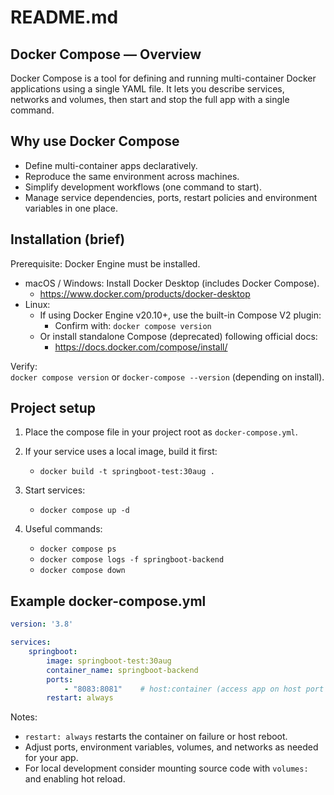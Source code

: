 # README.md

## Docker Compose — Overview

Docker Compose is a tool for defining and running multi-container Docker applications using a single YAML file. It lets you describe services, networks and volumes, then start and stop the full app with a single command.

## Why use Docker Compose

- Define multi-container apps declaratively.
- Reproduce the same environment across machines.
- Simplify development workflows (one command to start).
- Manage service dependencies, ports, restart policies and environment variables in one place.

## Installation (brief)

Prerequisite: Docker Engine must be installed.

- macOS / Windows: Install Docker Desktop (includes Docker Compose).
    - https://www.docker.com/products/docker-desktop
- Linux:
    - If using Docker Engine v20.10+, use the built-in Compose V2 plugin:
        - Confirm with: `docker compose version`
    - Or install standalone Compose (deprecated) following official docs:
        - https://docs.docker.com/compose/install/

Verify:  
`docker compose version` or `docker-compose --version` (depending on install).

## Project setup

1. Place the compose file in your project root as `docker-compose.yml`.
2. If your service uses a local image, build it first:
     - `docker build -t springboot-test:30aug .`

3. Start services:
     - `docker compose up -d`

4. Useful commands:
     - `docker compose ps`
     - `docker compose logs -f springboot-backend`
     - `docker compose down`

## Example docker-compose.yml

```yaml
version: '3.8'

services:
    springboot:
        image: springboot-test:30aug
        container_name: springboot-backend
        ports:
            - "8083:8081"    # host:container (access app on host port 8083)
        restart: always
```

Notes:
- `restart: always` restarts the container on failure or host reboot.
- Adjust ports, environment variables, volumes, and networks as needed for your app.
- For local development consider mounting source code with `volumes:` and enabling hot reload.